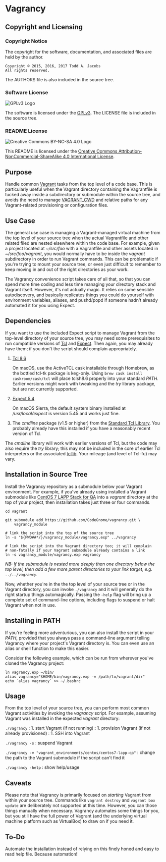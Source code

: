 # Vagrancy

## Copyright and Licensing

### Copyright Notice

The copyright for the software, documentation, and associated files are
held by the author.

    Copyright © 2015, 2016, 2017 Todd A. Jacobs
    All rights reserved.

The AUTHORS file is also included in the source tree.

### Software License

![GPLv3 Logo][1]

The software is licensed under the [GPLv3][2]. The LICENSE file is
included in the source tree.

### README License

![Creative Commons BY-NC-SA 4.0 Logo][3]

This README is licensed under the [Creative Commons
Attribution-NonCommercial-ShareAlike 4.0 International License][4].

## Purpose

Handle common [Vagrant][7] tasks from the top level of a code base. This
is particularly useful when the Vagrant directory containing the
Vagrantfile is tucked away inside a subdirectory or submodule within the
source tree, and avoids the need to manage [VAGRANT\_CWD][8] and
relative paths for any Vagrant-related provisioning or configuration
files.

## Use Case

The general use case is managing a Vagrant-managed virtual machine from
the top level of your source tree when the actual Vagrantfile and other
related filed are nested elsewhere within the code base. For example,
given a project located at  *~/src/foo* with a Vagrantfile and other
assets located in *~/src/foo/vagrant*, you would normally have to be
inside the *vagrant* subdirectory in order to run Vagrant commands. This
can be problematic if you're trying to mount your source tree, or even
just difficult to remember to keep moving in and out of the right
directories as your work.

The Vagrancy convenience script takes care of all that, so that you can
spend more time coding and less time managing your directory stack and
Vagrant itself. However, it's not actually magic. It relies on some
sensible autodiscovery, and basically replicates things you could do
yourself with environment variables, aliases, and pushd/popd if someone
hadn't already automated it for you using Expect.

## Dependencies
If you want to use the included Expect script to manage Vagrant from the
top-level directory of your source tree, you may need some prerequisites
to run compatible versions of [Tcl][5] and [Expect][6]. Then again, you
may already have them; if you don't the script should complain
appropriately.

1. [Tcl 8.6](https://www.tcl.tk/software/tcltk/8.6.html)

    On macOS, use the ActiveTCL cask installable through Homebrew, as
    the bottled tcl-tk package is keg-only. Using `brew cask install
    caskroom/cask/tcl` will place tclsh8.6 properly into your standard
    *PATH*. Earlier versions might work with tweaking and the *try*
    library package, but are not currently supported.

1. [Expect 5.4](https://www.tcl.tk/software/tcltk/8.6.html)

    On macOS Sierra, the default system binary installed at
    */usr/local/expect* is version 5.45 and works just fine.

1. The *cmdline* package (v1.5 or higher) from the [Standard Tcl
   Library](https://www.tcl.tk/software/tcllib/). You probably already
   have this installed if you have a reasonably recent version of Tcl.

The *cmdline* library will work with earlier versions of Tcl, but the
code may also require the *try* library; this may not be included in the
core of earlier Tcl interpreters or the associated [tcllib][9]. Your
mileage (and level of Tcl-fu) may vary.

## Installation in Source Tree

Install the Vagrancy repository as a submodule below your Vagrant
environment. For example, if you've already using installed a Vagrant
submodule like [CentOS 7 LAPP Stack for QA][10] into a *vagrant*
directory at the top of your project, then installation takes just three
or four commands.

    cd vagrant

    git submodule add https://github.com/CodeGnome/vagrancy.git \
        vagrancy_module

    # link the script into the top of the source tree
    ln -s "${PWD##*/}/vagrancy_module/vagrancy.exp" ../vagrancy

    # link the script into the Vagrant directory too; it will complain
    # non-fatally if your Vagrant submodule already contains a link
    ln -s vagrancy_module/vagrancy.exp vagrancy

*NB: If the submodule is nested more deeply than one directory below the
top level, then add a few more parent directories to your link target,
e.g. `../../vagrancy`.*

Now, whether you're in the the top level of your source tree or in the
Vagrant directory, you can invoke `./vagrancy` and it will generally do
the right startup things automagically. Passing the `-help` flag will
bring up a complete set of command-line options, including flags to
suspend or halt Vagrant when not in use.

## Installing in PATH

If you're feeling more adventurious, you can also install the script in
your *PATH*, provided that you always pass a command-line argument
telling Vagrancy where your project's Vagrant directory is. You can even
use an alias or shell function to make this easier.

Consider the following example, which can be run from wherever you've
cloned the Vagrancy project:

    ln vagrancy.exp ~/bin/
    alias vagrancy="$HOME/bin/vagrancy.exp -v /path/to/vagrant/dir"
    echo `alias vagrancy` >> ~/.bashrc

## Usage

From the top level of your source tree, you can perform most common
Vagrant activities by invoking the *vagrancy* script. For example,
assuming Vagrant was installed in the expected *vagrant* directory:

`./vagrancy`
: 1. start Vagrant (if not running)
: 1. provision Vagrant (if not already provisioned)
: 1. SSH into Vagrant

`./vagrancy -s`
: suspend Vagrant

`./vagrancy -v "vagrant_environments/centos/centos7-lapp-qa"`
: change the path to the Vagrant submodule if the script can't find it

`./vagrancy -help`
: show help/usage

## Caveats

Please note that Vagrancy is primarily focused on  *starting* Vagrant
from within your source tree. Commands like `vagrant destroy` and
`vagrant box update` are deliberately not supported at this time.
However, you can those things manually when necessary. Vagrancy
automates some things for you, but you still have the full power of
Vagrant (and the underlying virtual machine platform such as VirtualBox)
to draw on if you need it.

## To-Do
Automate the installation instead of relying on this finely honed and
easy to read help file. Because automation!

[1]: http://www.gnu.org/graphics/gplv3-88x31.png
[2]: http://www.gnu.org/copyleft/gpl.html
[3]: https://licensebuttons.net/l/by-nc-sa/4.0/88x31.png
[4]: https://creativecommons.org/licenses/by-nc-sa/4.0/
[5]: https://www.tcl.tk/
[6]: https://www.nist.gov/services-resources/software/expect
[7]: https://www.vagrantup.com/
[8]: https://www.vagrantup.com/docs/other/environmental-variables.html#vagrant_cwd
[9]: https://www.tcl.tk/software/tcllib/
[10]: https://github.com/CodeGnome/centos7-lapp-qa
